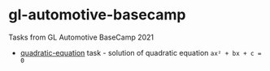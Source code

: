 # gl-automotive-basecamp
Tasks from GL Automotive BaseCamp 2021

- [quadratic-equation](https://github.com/dslipko/gl-automotive-basecamp/tree/quadratic-equation) task - solution of quadratic equation `ax² + bx + c = 0`
